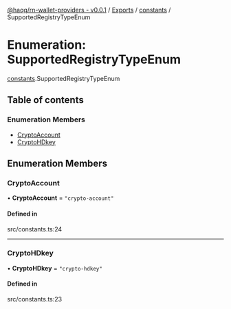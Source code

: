 [@haqq/rn-wallet-providers - v0.0.1](../README.md) / [Exports](../modules.md) / [constants](../modules/constants.md) / SupportedRegistryTypeEnum

# Enumeration: SupportedRegistryTypeEnum

[constants](../modules/constants.md).SupportedRegistryTypeEnum

## Table of contents

### Enumeration Members

- [CryptoAccount](constants.SupportedRegistryTypeEnum.md#cryptoaccount)
- [CryptoHDkey](constants.SupportedRegistryTypeEnum.md#cryptohdkey)

## Enumeration Members

### CryptoAccount

• **CryptoAccount** = ``"crypto-account"``

#### Defined in

src/constants.ts:24

___

### CryptoHDkey

• **CryptoHDkey** = ``"crypto-hdkey"``

#### Defined in

src/constants.ts:23
